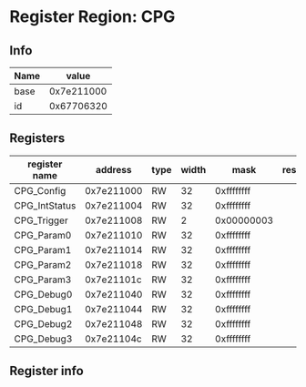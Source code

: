 # Register Region: CPG


## Info
| Name | value |
| --- | --- |
| base | 0x7e211000 |
| id | 0x67706320 |

## Registers

| register name | address | type | width | mask | reset |
| --- | --- | --- | --- | --- | --- |
| CPG_Config | 0x7e211000 | RW | 32 | 0xffffffff |  |
| CPG_IntStatus | 0x7e211004 | RW | 32 | 0xffffffff |  |
| CPG_Trigger | 0x7e211008 | RW | 2 | 0x00000003 |  |
| CPG_Param0 | 0x7e211010 | RW | 32 | 0xffffffff |  |
| CPG_Param1 | 0x7e211014 | RW | 32 | 0xffffffff |  |
| CPG_Param2 | 0x7e211018 | RW | 32 | 0xffffffff |  |
| CPG_Param3 | 0x7e21101c | RW | 32 | 0xffffffff |  |
| CPG_Debug0 | 0x7e211040 | RW | 32 | 0xffffffff |  |
| CPG_Debug1 | 0x7e211044 | RW | 32 | 0xffffffff |  |
| CPG_Debug2 | 0x7e211048 | RW | 32 | 0xffffffff |  |
| CPG_Debug3 | 0x7e21104c | RW | 32 | 0xffffffff |  |

## Register info

